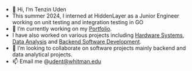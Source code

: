 - 👋 Hi, I’m Tenzin Uden
- This summer 2024, I interned at HiddenLayer as a Junior Engineer working on unit testing and integration testing in GO
- 👀 I’m currently working on my [Portfolio](https://github.com/Tenzinyo/Portfolio).
- I have also worked on various projects including [Hardware Systems](https://github.com/Tenzinyo/Nand2Tetris-Projects), [Data Analysis](https://github.com/Tenzinyo/Data-Science-Projects) and [Backend Software Development](https://github.com/Tenzinyo/Dell-Project).
- 💞️ I’m looking to collaborate on software projects mainly backend and data analytical projects.
- 📫 Email me @udent@whitman.edu


